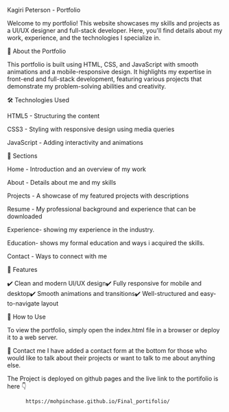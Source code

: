 Kagiri Peterson - Portfolio

Welcome to my portfolio! This website showcases my skills and projects as a UI/UX designer and full-stack developer. Here, you'll find details about my work, experience, and the technologies I specialize in.

📌 About the Portfolio

This portfolio is built using HTML, CSS, and JavaScript with smooth animations and a mobile-responsive design. It highlights my expertise in front-end and full-stack development, featuring various projects that demonstrate my problem-solving abilities and creativity.

🛠️ Technologies Used

HTML5 - Structuring the content

CSS3 - Styling with responsive design using media queries

JavaScript - Adding interactivity and animations

📂 Sections

Home - Introduction and an overview of my work

About - Details about me and my skills

Projects - A showcase of my featured projects with descriptions

Resume - My professional background and experience that can be downloaded

Experience- showing my experience in the industry.

Education- shows my formal education and ways i acquired the skills.

Contact - Ways to connect with me

🚀 Features

✔️ Clean and modern UI/UX design✔️ Fully responsive for mobile and desktop✔️ Smooth animations and transitions✔️ Well-structured and easy-to-navigate layout

📌 How to Use

To view the portfolio, simply open the index.html file in a browser or deploy it to a web server.

🤙 Contact me
I have added a contact form at the bottom for those who would like to talk about their projects or want to  talk to me about anything else.

The Project is deployed on github pages and the live link to the portifolio is here 👇 

          https://mohpinchase.github.io/Final_portifolio/


